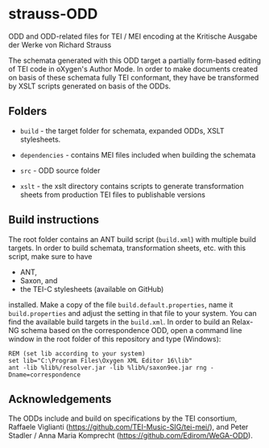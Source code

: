 strauss-ODD
===========

ODD and ODD-related files for TEI / MEI encoding at the Kritische Ausgabe der Werke von Richard Strauss

The schemata generated with this ODD target a partially form-based editing of TEI code in oXygen's Author Mode. 
In order to make documents created on basis of these schemata fully TEI conformant, they have be transformed 
by XSLT scripts generated on basis of the ODDs. 
 
Folders
-----

- `build` - the target folder for schemata, expanded ODDs, XSLT stylesheets.

- `dependencies` - contains MEI files included when building the schemata

- `src` - ODD source folder 

- `xslt` - the xslt directory contains scripts to generate transformation sheets from production TEI files to publishable versions 

Build instructions
------------------

The root folder contains an ANT build script (`build.xml`) with multiple build targets. In order to build schemata, 
transformation sheets, etc. with this script, make sure to have 

- ANT, 
- Saxon, and
- the TEI-C stylesheets (available on GitHub)

installed. Make a copy of the file `build.default.properties`, name it `build.properties` 
and adjust the setting in that file to your system. You can find the available build targets in the `build.xml`. 
In order to build an Relax-NG schema based on the correspondence ODD, open a command line window in the root folder of
this repository and type (Windows):

```
REM (set lib according to your system)
set lib="C:\Program Files\Oxygen XML Editor 16\lib"
ant -lib %lib%/resolver.jar -lib %lib%/saxon9ee.jar rng -Dname=correspondence
```


Acknowledgements
----------------

The ODDs include and build on specifications by the TEI consortium, Raffaele Viglianti (https://github.com/TEI-Music-SIG/tei-mei/), and 
Peter Stadler / Anna Maria Komprecht (https://github.com/Edirom/WeGA-ODD).
